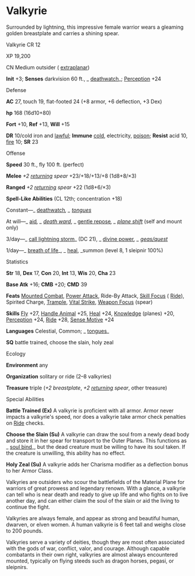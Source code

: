 # Valkyrie

Surrounded by lightning, this impressive female warrior wears a gleaming golden breastplate and carries a shining spear.

Valkyrie CR 12

XP 19,200

CN Medium outsider ( [extraplanar](/pathfinderRPG/prd/monsters/creatureTypes.html#_extraplanar-subtype))

**Init** +3; **Senses** darkvision 60 ft., _ [deathwatch](/pathfinderRPG/prd/spells/deathwatch.html#_deathwatch)_; [Perception](/pathfinderRPG/prd/skills/perception.html#_perception) +24

Defense

**AC** 27, touch 19, flat-footed 24 (+8 armor, +6 deflection, +3 Dex)

**hp** 168 (16d10+80)

**Fort** +10, **Ref** +13, **Will** +15

**DR** 10/cold iron and [lawful](/pathfinderRPG/prd/monsters/creatureTypes.html#_lawful-subtype); **Immune** [cold](/pathfinderRPG/prd/monsters/creatureTypes.html#_cold-subtype), electricity, [poison](/pathfinderRPG/prd/monsters/universalMonsterRules.html#_poison-(ex-or-su)); **Resist** acid 10, [fire](/pathfinderRPG/prd/monsters/creatureTypes.html#_fire-subtype) 10; **SR** 23

Offense

**Speed** 30 ft., fly 100 ft. (perfect)

**Melee** _+2 [returning](/pathfinderRPG/prd/magicItems/weapons.html#_weapons-returning) spear_ +23/+18/+13/+8 (1d8+8/×3)

**Ranged** _+2 [returning](/pathfinderRPG/prd/magicItems/weapons.html#_weapons-returning) spear_ +22 (1d8+6/×3)

**Spell-Like Abilities** (CL 12th; concentration +18)

Constant—_ [deathwatch](/pathfinderRPG/prd/spells/deathwatch.html#_deathwatch)_, _ [tongues](/pathfinderRPG/prd/spells/tongues.html#_tongues)_

At will—_ [aid](/pathfinderRPG/prd/spells/aid.html#_aid)_, _ [death ward](/pathfinderRPG/prd/spells/deathWard.html#_death-ward)_, _ [gentle repose](/pathfinderRPG/prd/spells/gentleRepose.html#_gentle-repose)_, _ [plane shift](/pathfinderRPG/prd/spells/planeShift.html#_plane-shift)_ (self and mount only)

3/day—_ [call lightning storm](/pathfinderRPG/prd/spells/callLightningStorm.html#_call-lightning-storm)_ (DC 21), _ [divine power](/pathfinderRPG/prd/spells/divinePower.html#_divine-power)_, _ [geas/quest](/pathfinderRPG/prd/spells/geasQuest.html#_geas-quest)_

1/day—_ [breath of life](/pathfinderRPG/prd/spells/breathOfLife.html#_breath-of-life)_, _ [heal](/pathfinderRPG/prd/spells/heal.html#_heal), _summon (level 8, 1 sleipnir 100%)

Statistics

**Str** 18, **Dex** 17, **Con** 20, **Int** 13, **Wis** 20, **Cha** 23

**Base Atk** +16; **CMB** +20; **CMD** 39

**Feats** [Mounted Combat](/pathfinderRPG/prd/feats.html#_mounted-combat), [Power Attack](/pathfinderRPG/prd/feats.html#_power-attack), Ride-By Attack, [Skill Focus](/pathfinderRPG/prd/feats.html#_skill-focus) ( [Ride](/pathfinderRPG/prd/skills/ride.html#_ride)), Spirited Charge, [Trample](/pathfinderRPG/prd/monsters/universalMonsterRules.html#_trample), [Vital Strike](/pathfinderRPG/prd/feats.html#_vital-strike), [Weapon Focus](/pathfinderRPG/prd/feats.html#_weapon-focus) (spear)

**Skills** [Fly](/pathfinderRPG/prd/skills/fly.html#_fly) +27, [Handle Animal](/pathfinderRPG/prd/skills/handleAnimal.html#_handle-animal) +25, [Heal](/pathfinderRPG/prd/skills/heal.html#_heal) +24, [Knowledge](/pathfinderRPG/prd/skills/knowledge.html#_knowledge) (planes) +20, [Perception](/pathfinderRPG/prd/skills/perception.html#_perception) +24, [Ride](/pathfinderRPG/prd/skills/ride.html#_ride) +28, [Sense Motive](/pathfinderRPG/prd/skills/senseMotive.html#_sense-motive) +24

**Languages** Celestial, Common; _ [tongues](/pathfinderRPG/prd/spells/tongues.html#_tongues)_

**SQ** battle trained, choose the slain, holy zeal

Ecology

**Environment** any

**Organization** solitary or ride (2–8 valkyries)

**Treasure** triple (_+2 breastplate_, _+2 [returning](/pathfinderRPG/prd/magicItems/weapons.html#_weapons-returning) spear_, other treasure)

Special Abilities

**Battle Trained (Ex)** A valkyrie is proficient with all armor. Armor never impacts a valkyrie's speed, nor does a valkyrie take armor check penalties on [Ride](/pathfinderRPG/prd/skills/ride.html#_ride) checks.

**Choose the Slain (Su)** A valkyrie can draw the soul from a newly dead body and store it in her spear for transport to the Outer Planes. This functions as _ [soul bind](/pathfinderRPG/prd/spells/soulBind.html#_soul-bind)_, but the dead creature must be willing to have its soul taken. If the creature is unwilling, this ability has no effect.

**Holy Zeal (Su)** A valkyrie adds her Charisma modifier as a deflection bonus to her Armor Class.

Valkyries are outsiders who scour the battlefields of the Material Plane for warriors of great prowess and legendary renown. With a glance, a valkyrie can tell who is near death and ready to give up life and who fights on to live another day, and can either claim the soul of the slain or aid the living to continue the fight.

Valkyries are always female, and appear as strong and beautiful human, dwarven, or elven women. A human valkyrie is 6 feet tall and weighs close to 200 pounds.

Valkyries serve a variety of deities, though they are most often associated with the gods of war, conflict, valor, and courage. Although capable combatants in their own right, valkyries are almost always encountered mounted, typically on flying steeds such as dragon horses, pegasi, or sleipnirs.

